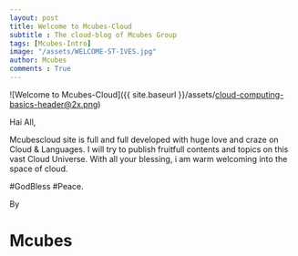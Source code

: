 ```yaml
---
layout: post
title: Welcome to Mcubes-Cloud
subtitle : The cloud-blog of Mcubes Group
tags: [Mcubes-Intro]
image: "/assets/WELCOME-ST-IVES.jpg"
author: Mcubes
comments : True
---
```


![Welcome to Mcubes-Cloud]({{ site.baseurl }}/assets/cloud-computing-basics-header@2x.png)

Hai All,

Mcubescloud site is full and full developed with huge love and craze on Cloud & Languages.
I will try to publish fruitfull contents and topics on this vast Cloud Universe.
With all your blessing, i am warm welcoming into the space of cloud.

#GodBless
#Peace.


By
# Mcubes

